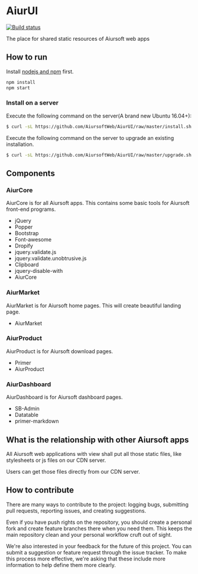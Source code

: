 # AiurUI

[![Build status](https://dev.azure.com/aiursoft/Star/_apis/build/status/AiurUI%20Build)](https://dev.azure.com/aiursoft/Star/_build/latest?definitionId=2)

The place for shared static resources of Aiursoft web apps

## How to run

Install [nodejs and npm](https://nodejs.org) first.

```bash
npm install
npm start
```

### Install on a server

Execute the following command on the server(A brand new Ubuntu 16.04+):

```bash
$ curl -sL https://github.com/AiursoftWeb/AiurUI/raw/master/install.sh | sudo bash -s ui.example.com
```

Execute the following command on the server to upgrade an existing installation.

```bash
$ curl -sL https://github.com/AiursoftWeb/AiurUI/raw/master/upgrade.sh | sudo bash
```

## Components

### AiurCore

AiurCore is for all Aiursoft apps. This contains some basic tools for Aiursoft front-end programs.

* jQuery
* Popper
* Bootstrap
* Font-awesome
* Dropify
* jquery.validate.js
* jquery.validate.unobtrusive.js
* Clipboard
* jquery-disable-with
* AiurCore

### AiurMarket

AiurMarket is for Aiursoft home pages. This will create beautiful landing page.

* AiurMarket

### AiurProduct

AiurProduct is for Aiursoft download pages.

* Primer
* AiurProduct

### AiurDashboard

AiurDashboard is for Aiursoft dashboard pages.

* SB-Admin
* Datatable
* primer-markdown

## What is the relationship with other Aiursoft apps

All Aiursoft web applications with view shall put all those static files, like stylesheets or js files on our CDN server.

Users can get those files directly from our CDN server.

## How to contribute

There are many ways to contribute to the project: logging bugs, submitting pull requests, reporting issues, and creating suggestions.

Even if you have push rights on the repository, you should create a personal fork and create feature branches there when you need them. This keeps the main repository clean and your personal workflow cruft out of sight.

We're also interested in your feedback for the future of this project. You can submit a suggestion or feature request through the issue tracker. To make this process more effective, we're asking that these include more information to help define them more clearly.
